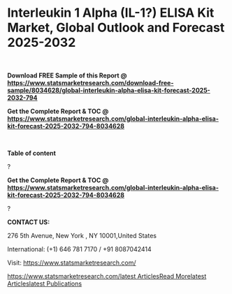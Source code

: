 <h1>Interleukin 1 Alpha (IL-1?) ELISA Kit Market, Global Outlook and Forecast 2025-2032</h1><br/><p><strong>Download FREE Sample of this Report @ <a href="https://www.statsmarketresearch.com/download-free-sample/8034628/global-interleukin-alpha-elisa-kit-forecast-2025-2032-794">https://www.statsmarketresearch.com/download-free-sample/8034628/global-interleukin-alpha-elisa-kit-forecast-2025-2032-794</a></strong></p>
 
 
 
 <div><b>Get the Complete Report & TOC @ <a href="https://www.statsmarketresearch.com/global-interleukin-alpha-elisa-kit-forecast-2025-2032-794-8034628">https://www.statsmarketresearch.com/global-interleukin-alpha-elisa-kit-forecast-2025-2032-794-8034628</a></b></div>
 
 
 
 <p><br />
 
 <b>Table of content</b></p>
 
 
 
 <p>? </p>
 
 
 
 <div><b>Get the Complete Report & TOC @ <a href="https://www.statsmarketresearch.com/global-interleukin-alpha-elisa-kit-forecast-2025-2032-794-8034628">https://www.statsmarketresearch.com/global-interleukin-alpha-elisa-kit-forecast-2025-2032-794-8034628</a></b></div>
 
 
 
 <p>? </p>
 
 
 
 <p><b>CONTACT US:</b><br />
 
 276 5th Avenue, New York , NY 10001,United States<br />
 
 International: (+1) 646 781 7170 / +91 8087042414<br />
 
 Visit: <a href="https://www.statsmarketresearch.com/">https://www.statsmarketresearch.com/</a><br />
 
 <a href="https://gyeongbokgung.com">https://www.statsmarketresearch.com/</a><a href="https://hallyeomaritime.com">latest Articles</a><a href="https://jingwansa.com">Read More</a><a href="https://nguoiviet.jp/">latest Articles</a><a href="https://www.intelmarketresearch.com/">latest Publications</a></p>